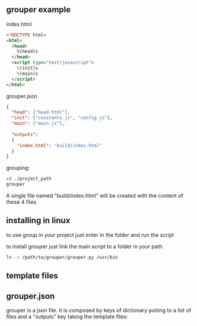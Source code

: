 ## grouper example
index.html
```html
<!DOCTYPE html>
<html>
  <head>
    %(head)s
  </head>
  <script type="text/javascript">
    %(init)s
    %(main)s
  </script>
</html>
```
grouper.json
```json
{
  "head": ["head.html"],
  "init": ["constants.js", "config.js"],
  "main": ["main.js"],
  
  "outputs":
  {
    "index.html": "build/index.html"
  }
}
```
grouping:
```bash
cd ./project_path
grouper
```
A single file named "build/index.html" will be created with the content of these 4 files

## installing in linux
to use group in your project just enter in the folder and run the script

to install grouper just link the main script to a folder in your path
```bash
ln -s /path/to/grouper/grouper.py /usr/bin
```

## template files

## grouper.json
grouper is a json file. it is composed by keys of dictionary poiting to a list of files and a "outputs" key taking the template files:
